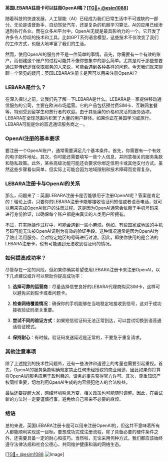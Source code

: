**英国LEBARA註冊卡可以註冊OpenAI嗎？[[TG💪+ @esim1088](https://t.me/s/esim1088)]**

随着科技的快速发展，人工智能（AI）已经成为我们日常生活中不可或缺的一部分。无论是语音助手、自动驾驶汽车，还是复杂的机器学习算法，AI的应用已经渗透到各行各业。而在众多AI平台中，OpenAI无疑是最具影响力的一个。它开发了许多令人惊叹的技术和工具，比如GPT系列语言模型，这些技术不仅改变了我们的工作方式，也极大地丰富了我们的生活。

然而，使用OpenAI的服务并不是一件简单的事情。首先，你需要有一个有效的账户，而创建这个账户的过程可能并不像你想象中的那么简单。尤其是对于那些想要通过非传统途径获取服务的人来说，可能会遇到各种各样的问题。今天我们就来聊聊一个常见的疑问：英国LEBARA注册卡是否可以用来注册OpenAI？

### LEBARA是什么？

在深入探讨之前，让我们先了解一下LEBARA是什么。LEBARA是一家提供移动通信服务的公司，主要在欧洲市场运营。它的产品包括预付费SIM卡、互联网套餐等，特别受到留学生和旅行者的欢迎。由于其低廉的价格和灵活的服务选项，LEBARA在全球范围内积累了大量的用户群体。如果你正在英国学习或旅行，LEBARA可能是你的首选通讯服务商之一。

### OpenAI注册的基本要求

要注册一个OpenAI账户，通常需要满足几个基本条件。首先，你需要有一个有效的电子邮件地址。其次，你可能还需要填写一些个人信息，并同意相关的服务条款和隐私政策。此外，某些高级功能可能还会要求你绑定信用卡或其他支付方式。虽然这些步骤看似简单，但实际上可能会因为地域限制和技术障碍而变得复杂。

### LEBARA注册卡与OpenAI的关系

那么，问题来了：英国LEBARA注册卡是否能够用于注册OpenAI呢？答案是肯定的！理论上讲，只要你的LEBARA注册卡能够接收验证码短信或者语音电话，就可以用来完成OpenAI账户的注册过程。这是因为OpenAI通常会依赖于手机号码来进行身份验证，以确保每个账户都是由真实的人类用户所拥有。

不过，在实际操作过程中，可能会遇到一些小麻烦。例如，有些国家或地区的手机号码可能无法被OpenAI识别为有效的验证手段。这种情况通常是因为OpenAI为了防止滥用服务，会对特定地区的号码进行过滤。因此，即使你使用的是合法的LEBARA注册卡，也有可能遇到无法收到验证码的情况。

### 如何提高成功率？

尽管存在一定的风险，但如果你确实希望使用LEBARA注册卡来注册OpenAI，以下几点建议或许可以帮助你提高成功率：

1. **选择可靠的运营商**：尽量选择信誉良好的LEBARA代理商购买SIM卡，这样可以避免买到假卡或者问题卡。
   
2. **检查网络覆盖情况**：确保你的手机能够在当地稳定地接收到信号，这对于成功接收验证码至关重要。

3. **尝试不同的验证方式**：如果短信验证码无法正常到达，可以尝试切换到语音通话验证模式。

4. **保持耐心**：有时候，验证码发送延迟是正常的，不要急于重复请求。

### 其他注意事项

除了上述提到的技术性问题外，还有一些法律和道德上的考量也需要引起重视。首先，OpenAI的服务条款明确规定禁止任何未经授权的商业用途，因此如果你打算将OpenAI的服务应用于盈利目的，请务必事先获得官方许可。其次，尊重知识产权同样重要，切勿利用OpenAI生成的内容侵犯他人的合法权益。

最后还要提醒大家，网络环境瞬息万变，相关政策也可能随时调整。因此，在尝试新的方法时一定要谨慎行事，避免给自己带来不必要的麻烦。

### 结语

总的来说，英国LEBARA注册卡是可以用来注册OpenAI的，但这并不意味着所有人都能顺利实现这一目标。要想成功完成注册流程，除了具备必要的硬件条件之外，还需要具备一定的耐心和技巧。当然啦，无论采用何种方式，我们都应该始终遵守法律法规和社会公德心，共同维护健康和谐的网络生态。

[[TG💪+ @esim1088](https://t.me/s/esim1088) ![Image](https://i.postimg.cc/4NQfJmqS/Snipaste-2025-05-13-00-14-12.png)]